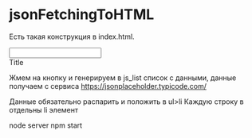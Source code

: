 # jsonFetchingToHTML

Есть такая конструкция в index.html.

<div>
  <input type="text">
  <div>
    <span>Title</span>
    <div id="js_list"></div>
  </div>
</div>

Жмем на кнопку и генерируем в js_list список с данными, данные получаем с сервиса https://jsonplaceholder.typicode.com/

Данные обязательно распарить и положить в ul>li
Каждую строку в отдельны li элемент

node server
npm start




